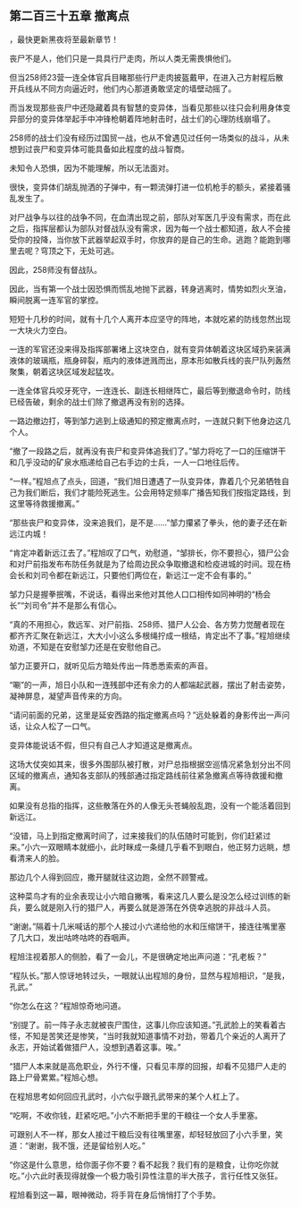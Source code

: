## 第二百三十五章 撤离点
，最快更新黑夜将至最新章节！

丧尸不是人，他们只是一具具行尸走肉，所以人类无需畏惧他们。

但当258师23营一连全体官兵目睹那些行尸走肉披盔戴甲，在进入己方射程后散开兵线从不同方向逼近时，他们内心那道勇敢坚定的墙壁动摇了。

而当发现那些丧尸中还隐藏着具有智慧的变异体，当看见那些以往只会利用身体变异部分的变异体举起手中冲锋枪朝着阵地射击时，战士们的心理防线崩塌了。

258师的战士们没有经历过国贸一战，也从不曾遇见过任何一场类似的战斗，从未想到过丧尸和变异体可能具备如此程度的战斗智商。

未知令人恐惧，因为不能理解，所以无法面对。

很快，变异体们胡乱抛洒的子弹中，有一颗流弹打进一位机枪手的额头，紧接着骚乱发生了。

对尸战争与以往的战争不同，在血清出现之前，部队对军医几乎没有需求，而在此之后，指挥层都认为部队对督战队没有需求，因为每一个战士都知道，敌人不会接受你的投降，当你放下武器举起双手时，你放弃的是自己的生命。逃跑？能跑到哪里去呢？穹顶之下，无处可逃。

因此，258师没有督战队。

因此，当有第一个战士因恐惧而慌乱地抛下武器，转身逃离时，情势如烈火烹油，瞬间脱离一连军官的掌控。

短短十几秒的时间，就有十几个人离开本应坚守的阵地，本就吃紧的防线忽然出现一大块火力空白。

一连的军官还没来得及指挥部署堵上这块空白，就有变异体朝着这块区域扔来装满液体的玻璃瓶，瓶身碎裂，瓶内的液体迸溅而出，原本形如散兵线的丧尸队列轰然聚集，朝着这块区域发起猛攻。

一连全体官兵咬牙死守，一连连长、副连长相继阵亡，最后等到撤退命令时，防线已经告破，剩余的战士们除了撤退再没有别的选择。

一路边撤边打，等到邹力逃到上级通知的预定撤离点时，一连就只剩下他身边这几个人。

“撤了一段路之后，就再没有丧尸和变异体追我们了。”邹力将吃了一口的压缩饼干和几乎没动的矿泉水瓶递给自己右手边的士兵，一人一口地往后传。

“一样。”程旭点了点头，回道，“我们旭日遭遇了一队变异体，靠着几个兄弟牺牲自己为我们断后，我们才能险死逃生。公会用特定频率广播告知我们按指定路线，到这里等待救援撤离。”

“那些丧尸和变异体，没来追我们，是不是……”邹力攥紧了拳头，他的妻子还在新远江内城！

“肯定冲着新远江去了。”程旭叹了口气，劝慰道，“邹排长，你不要担心，猎尸公会和对尸前指发布布防任务就是为了给周边民众争取撤退和检疫进城的时间。现在杨会长和刘司令都在新远江，只要他们两位在，新远江一定不会有事的。”

邹力只是握拳抿嘴，不说话，看得出来他对其他人口口相传如同神明的“杨会长”“刘司令”并不是那么有信心。

“真的不用担心，救远军、对尸前指、258师、猎尸人公会、各方势力觉醒者现在都齐齐汇聚在新远江，大大小小这么多根绳拧成一根结，肯定出不了事。”程旭继续劝道，不知是在安慰邹力还是在安慰他自己。

邹力正要开口，就听见后方暗处传出一阵悉悉索索的声音。

“唰”的一声，旭日小队和一连残部中还有余力的人都端起武器，摆出了射击姿势，凝神屏息，凝望声音传来的方向。

“请问前面的兄弟，这里是延安西路的指定撤离点吗？”远处躲着的身影传出一声问话，让众人松了一口气。

变异体能说话不假，但只有自己人才知道这是撤离点。

这场大仗突如其来，很多外围部队被打散，对尸总指根据空巡情况紧急划分出不同区域的撤离点，通知各支部队的残部通过指定路线前往紧急撤离点等待救援和撤离。

如果没有总指的指挥，这些散落在外的人像无头苍蝇般乱跑，没有一个能活着回到新远江。

“没错，马上到指定撤离时间了，过来接我们的队伍随时可能到，你们赶紧过来。”小六一双眼睛本就细小，此时眯成一条缝几乎看不到眼白，他正努力远眺，想看清来人的脸。

那边几个人得到回应，撒开腿就往这边跑，全然不顾警戒。

这种菜鸟才有的业余表现让小六暗自撇嘴，看来这几人要么是没怎么经过训练的新兵，要么就是刚入行的猎尸人，再要么就是游荡在外侥幸逃脱的非战斗人员。

“谢谢。”隔着十几米喊话的那个人接过小六递给他的水和压缩饼干，接连往嘴里塞了几大口，发出咕咚咕咚的吞咽声。

程旭注视着那人的侧脸，看了一会儿，不是很确定地出声问道：“孔老板？”

“程队长。”那人惊讶地转过头，一眼就认出程旭的身份，显然与程旭相识，“是我，孔武。”

“你怎么在这？”程旭惊奇地问道。

“别提了。前一阵子永志就被丧尸围住，这事儿你应该知道。”孔武脸上的笑看着古怪，不知是苦笑还是惨笑，“当时我就知道事情不对劲，带着几个亲近的人离开了永志，开始试着做猎尸人，没想到遇着这事。唉。”

“猎尸人本来就是高危职业，外行不懂，只看见丰厚的回报，却看不见猎尸人走的路上尸骨累累。”程旭心想。

在程旭思考如何回应孔武时，小六似乎跟孔武带来的某个人杠上了。

“吃啊，不收你钱，赶紧吃吧。”小六不断把手里的干粮往一个女人手里塞。

可跟别人不一样，那女人接过干粮后没有往嘴里塞，却轻轻放回了小六手里，笑道：“谢谢，我不饿，还是留给别人吃。”

“你这是什么意思，给你面子你不要？看不起我？我们有的是粮食，让你吃你就吃。”小六此时表现得就像一个极力吸引异性注意的半大孩子，言行任性又张狂。

程旭看到这一幕，眼神微动，将手背在身后悄悄打了个手势。

